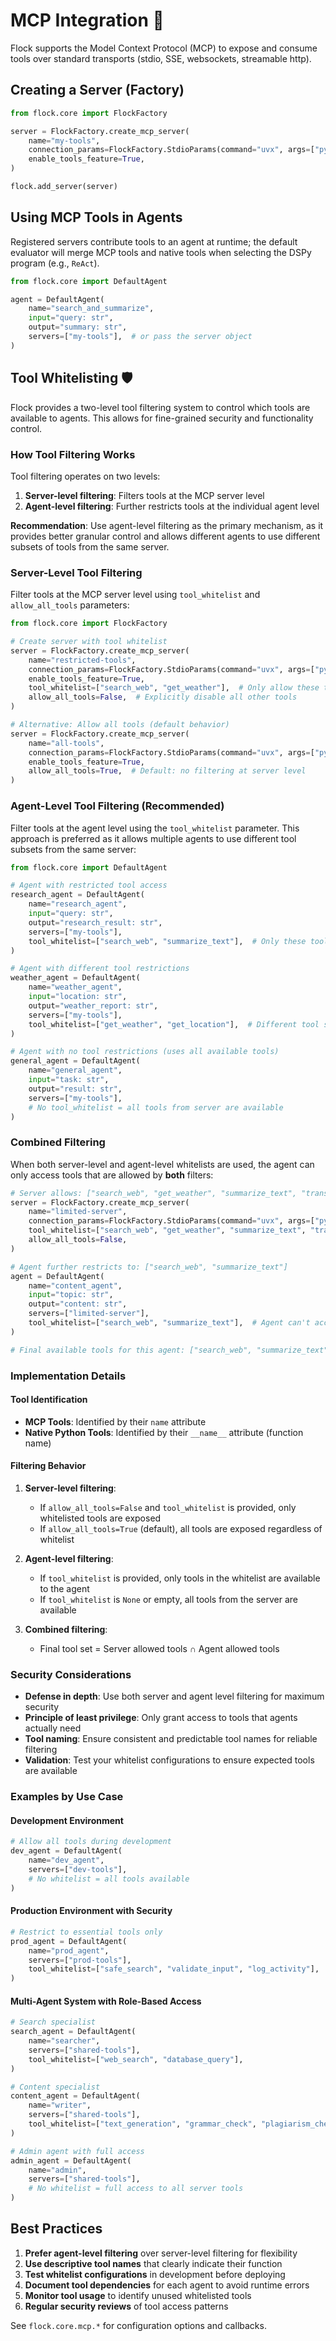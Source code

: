 # MCP Integration 🔌

Flock supports the Model Context Protocol (MCP) to expose and consume tools over standard transports (stdio, SSE, websockets, streamable http).

## Creating a Server (Factory)

```python
from flock.core import FlockFactory

server = FlockFactory.create_mcp_server(
    name="my-tools",
    connection_params=FlockFactory.StdioParams(command="uvx", args=["python", "./server.py"]),
    enable_tools_feature=True,
)

flock.add_server(server)
```

## Using MCP Tools in Agents

Registered servers contribute tools to an agent at runtime; the default evaluator will merge MCP tools and native tools when selecting the DSPy program (e.g., `ReAct`).

```python
from flock.core import DefaultAgent

agent = DefaultAgent(
    name="search_and_summarize",
    input="query: str",
    output="summary: str",
    servers=["my-tools"],  # or pass the server object
)
```

## Tool Whitelisting 🛡️

Flock provides a two-level tool filtering system to control which tools are available to agents. This allows for fine-grained security and functionality control.

### How Tool Filtering Works

Tool filtering operates on two levels:

1. **Server-level filtering**: Filters tools at the MCP server level
2. **Agent-level filtering**: Further restricts tools at the individual agent level

**Recommendation**: Use agent-level filtering as the primary mechanism, as it provides better granular control and allows different agents to use different subsets of tools from the same server.

### Server-Level Tool Filtering

Filter tools at the MCP server level using `tool_whitelist` and `allow_all_tools` parameters:

```python
from flock.core import FlockFactory

# Create server with tool whitelist
server = FlockFactory.create_mcp_server(
    name="restricted-tools",
    connection_params=FlockFactory.StdioParams(command="uvx", args=["python", "./server.py"]),
    enable_tools_feature=True,
    tool_whitelist=["search_web", "get_weather"],  # Only allow these tools
    allow_all_tools=False,  # Explicitly disable all other tools
)

# Alternative: Allow all tools (default behavior)
server = FlockFactory.create_mcp_server(
    name="all-tools",
    connection_params=FlockFactory.StdioParams(command="uvx", args=["python", "./server.py"]),
    enable_tools_feature=True,
    allow_all_tools=True,  # Default: no filtering at server level
)
```

### Agent-Level Tool Filtering (Recommended)

Filter tools at the agent level using the `tool_whitelist` parameter. This approach is preferred as it allows multiple agents to use different tool subsets from the same server:

```python
from flock.core import DefaultAgent

# Agent with restricted tool access
research_agent = DefaultAgent(
    name="research_agent",
    input="query: str",
    output="research_result: str",
    servers=["my-tools"],
    tool_whitelist=["search_web", "summarize_text"],  # Only these tools allowed
)

# Agent with different tool restrictions
weather_agent = DefaultAgent(
    name="weather_agent", 
    input="location: str",
    output="weather_report: str",
    servers=["my-tools"],
    tool_whitelist=["get_weather", "get_location"],  # Different tool subset
)

# Agent with no tool restrictions (uses all available tools)
general_agent = DefaultAgent(
    name="general_agent",
    input="task: str", 
    output="result: str",
    servers=["my-tools"],
    # No tool_whitelist = all tools from server are available
)
```

### Combined Filtering

When both server-level and agent-level whitelists are used, the agent can only access tools that are allowed by **both** filters:

```python
# Server allows: ["search_web", "get_weather", "summarize_text", "translate"]
server = FlockFactory.create_mcp_server(
    name="limited-server",
    connection_params=FlockFactory.StdioParams(command="uvx", args=["python", "./server.py"]),
    tool_whitelist=["search_web", "get_weather", "summarize_text", "translate"],
    allow_all_tools=False,
)

# Agent further restricts to: ["search_web", "summarize_text"]
agent = DefaultAgent(
    name="content_agent",
    input="topic: str",
    output="content: str", 
    servers=["limited-server"],
    tool_whitelist=["search_web", "summarize_text"],  # Agent can't access get_weather or translate
)

# Final available tools for this agent: ["search_web", "summarize_text"]
```

### Implementation Details

#### Tool Identification

- **MCP Tools**: Identified by their `name` attribute
- **Native Python Tools**: Identified by their `__name__` attribute (function name)

#### Filtering Behavior

1. **Server-level filtering**: 
   - If `allow_all_tools=False` and `tool_whitelist` is provided, only whitelisted tools are exposed
   - If `allow_all_tools=True` (default), all tools are exposed regardless of whitelist

2. **Agent-level filtering**:
   - If `tool_whitelist` is provided, only tools in the whitelist are available to the agent
   - If `tool_whitelist` is `None` or empty, all tools from the server are available

3. **Combined filtering**:
   - Final tool set = Server allowed tools ∩ Agent allowed tools

### Security Considerations

- **Defense in depth**: Use both server and agent level filtering for maximum security
- **Principle of least privilege**: Only grant access to tools that agents actually need
- **Tool naming**: Ensure consistent and predictable tool names for reliable filtering
- **Validation**: Test your whitelist configurations to ensure expected tools are available

### Examples by Use Case

#### Development Environment
```python
# Allow all tools during development
dev_agent = DefaultAgent(
    name="dev_agent",
    servers=["dev-tools"],
    # No whitelist = all tools available
)
```

#### Production Environment with Security
```python
# Restrict to essential tools only
prod_agent = DefaultAgent(
    name="prod_agent", 
    servers=["prod-tools"],
    tool_whitelist=["safe_search", "validate_input", "log_activity"],
)
```

#### Multi-Agent System with Role-Based Access
```python
# Search specialist
search_agent = DefaultAgent(
    name="searcher",
    servers=["shared-tools"],
    tool_whitelist=["web_search", "database_query"],
)

# Content specialist  
content_agent = DefaultAgent(
    name="writer",
    servers=["shared-tools"], 
    tool_whitelist=["text_generation", "grammar_check", "plagiarism_check"],
)

# Admin agent with full access
admin_agent = DefaultAgent(
    name="admin",
    servers=["shared-tools"],
    # No whitelist = full access to all server tools
)
```

## Best Practices

1. **Prefer agent-level filtering** over server-level filtering for flexibility
2. **Use descriptive tool names** that clearly indicate their function
3. **Test whitelist configurations** in development before deploying
4. **Document tool dependencies** for each agent to avoid runtime errors
5. **Monitor tool usage** to identify unused whitelisted tools
6. **Regular security reviews** of tool access patterns

See `flock.core.mcp.*` for configuration options and callbacks.
